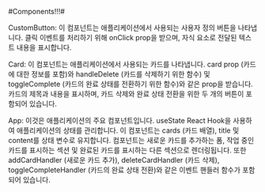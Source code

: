 #Components!!!#

CustomButton: 이 컴포넌트는 애플리케이션에서 사용되는 사용자 정의 버튼을 나타냅니다. 클릭 이벤트를 처리하기 위해 onClick prop을 받으며, 자식 요소로 전달된 텍스트 내용을 표시합니다.

Card: 이 컴포넌트는 애플리케이션에서 사용되는 카드를 나타냅니다. card prop (카드에 대한 정보를 포함)와 handleDelete (카드를 삭제하기 위한 함수) 및 toggleComplete (카드의 완료 상태를 전환하기 위한 함수)와 같은 prop을 받습니다. 카드의 제목과 내용을 표시하며, 카드 삭제와 완료 상태 전환을 위한 두 개의 버튼이 포함되어 있습니다.

App: 이것은 애플리케이션의 주요 컴포넌트입니다. useState React Hook을 사용하여 애플리케이션의 상태를 관리합니다. 이 컴포넌트는 cards (카드 배열), title 및 content를 상태 변수로 유지합니다. 컴포넌트는 새로운 카드를 추가하는 폼, 작업 중인 카드를 표시하는 섹션 및 완료된 카드를 표시하는 다른 섹션으로 렌더링됩니다. 또한 addCardHandler (새로운 카드 추가), deleteCardHandler (카드 삭제), toggleCompleteHandler (카드의 완료 상태 전환)와 같은 이벤트 핸들러 함수가 포함되어 있습니다.
